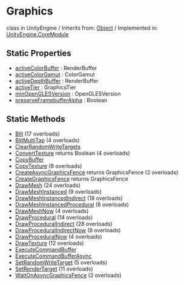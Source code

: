 # Graphics
class in UnityEngine
 / Inherits from: <a href="https://docs.unity3d.com/6000.1/Documentation/ScriptReference/Object.html">Object</a> / Implemented in: <a href="https://docs.unity3d.com/6000.1/Documentation/ScriptReference/UnityEngine.CoreModule.html">UnityEngine.CoreModule</a>

## Static Properties
- <a href="https://docs.unity3d.com/6000.1/Documentation/ScriptReference/Graphics-activeColorBuffer.html">activeColorBuffer</a> : RenderBuffer
- <a href="https://docs.unity3d.com/6000.1/Documentation/ScriptReference/Graphics-activeColorGamut.html">activeColorGamut</a> : ColorGamut
- <a href="https://docs.unity3d.com/6000.1/Documentation/ScriptReference/Graphics-activeDepthBuffer.html">activeDepthBuffer</a> : RenderBuffer
- <a href="https://docs.unity3d.com/6000.1/Documentation/ScriptReference/Graphics-activeTier.html">activeTier</a> : GraphicsTier
- <a href="https://docs.unity3d.com/6000.1/Documentation/ScriptReference/Graphics-minOpenGLESVersion.html">minOpenGLESVersion</a> : OpenGLESVersion
- <a href="https://docs.unity3d.com/6000.1/Documentation/ScriptReference/Graphics-preserveFramebufferAlpha.html">preserveFramebufferAlpha</a> : Boolean

## Static Methods
- <a href="https://docs.unity3d.com/6000.1/Documentation/ScriptReference/Graphics.Blit.html">Blit</a> (17 overloads)
- <a href="https://docs.unity3d.com/6000.1/Documentation/ScriptReference/Graphics.BlitMultiTap.html">BlitMultiTap</a> (4 overloads)
- <a href="https://docs.unity3d.com/6000.1/Documentation/ScriptReference/Graphics.ClearRandomWriteTargets.html">ClearRandomWriteTargets</a>
- <a href="https://docs.unity3d.com/6000.1/Documentation/ScriptReference/Graphics.ConvertTexture.html">ConvertTexture</a> returns Boolean (4 overloads)
- <a href="https://docs.unity3d.com/6000.1/Documentation/ScriptReference/Graphics.CopyBuffer.html">CopyBuffer</a>
- <a href="https://docs.unity3d.com/6000.1/Documentation/ScriptReference/Graphics.CopyTexture.html">CopyTexture</a> (8 overloads)
- <a href="https://docs.unity3d.com/6000.1/Documentation/ScriptReference/Graphics.CreateAsyncGraphicsFence.html">CreateAsyncGraphicsFence</a> returns GraphicsFence (2 overloads)
- <a href="https://docs.unity3d.com/6000.1/Documentation/ScriptReference/Graphics.CreateGraphicsFence.html">CreateGraphicsFence</a> returns GraphicsFence
- <a href="https://docs.unity3d.com/6000.1/Documentation/ScriptReference/Graphics.DrawMesh.html">DrawMesh</a> (24 overloads)
- <a href="https://docs.unity3d.com/6000.1/Documentation/ScriptReference/Graphics.DrawMeshInstanced.html">DrawMeshInstanced</a> (9 overloads)
- <a href="https://docs.unity3d.com/6000.1/Documentation/ScriptReference/Graphics.DrawMeshInstancedIndirect.html">DrawMeshInstancedIndirect</a> (18 overloads)
- <a href="https://docs.unity3d.com/6000.1/Documentation/ScriptReference/Graphics.DrawMeshInstancedProcedural.html">DrawMeshInstancedProcedural</a> (8 overloads)
- <a href="https://docs.unity3d.com/6000.1/Documentation/ScriptReference/Graphics.DrawMeshNow.html">DrawMeshNow</a> (4 overloads)
- <a href="https://docs.unity3d.com/6000.1/Documentation/ScriptReference/Graphics.DrawProcedural.html">DrawProcedural</a> (14 overloads)
- <a href="https://docs.unity3d.com/6000.1/Documentation/ScriptReference/Graphics.DrawProceduralIndirect.html">DrawProceduralIndirect</a> (28 overloads)
- <a href="https://docs.unity3d.com/6000.1/Documentation/ScriptReference/Graphics.DrawProceduralIndirectNow.html">DrawProceduralIndirectNow</a> (8 overloads)
- <a href="https://docs.unity3d.com/6000.1/Documentation/ScriptReference/Graphics.DrawProceduralNow.html">DrawProceduralNow</a> (4 overloads)
- <a href="https://docs.unity3d.com/6000.1/Documentation/ScriptReference/Graphics.DrawTexture.html">DrawTexture</a> (12 overloads)
- <a href="https://docs.unity3d.com/6000.1/Documentation/ScriptReference/Graphics.ExecuteCommandBuffer.html">ExecuteCommandBuffer</a>
- <a href="https://docs.unity3d.com/6000.1/Documentation/ScriptReference/Graphics.ExecuteCommandBufferAsync.html">ExecuteCommandBufferAsync</a>
- <a href="https://docs.unity3d.com/6000.1/Documentation/ScriptReference/Graphics.SetRandomWriteTarget.html">SetRandomWriteTarget</a> (5 overloads)
- <a href="https://docs.unity3d.com/6000.1/Documentation/ScriptReference/Graphics.SetRenderTarget.html">SetRenderTarget</a> (11 overloads)
- <a href="https://docs.unity3d.com/6000.1/Documentation/ScriptReference/Graphics.WaitOnAsyncGraphicsFence.html">WaitOnAsyncGraphicsFence</a> (2 overloads)
